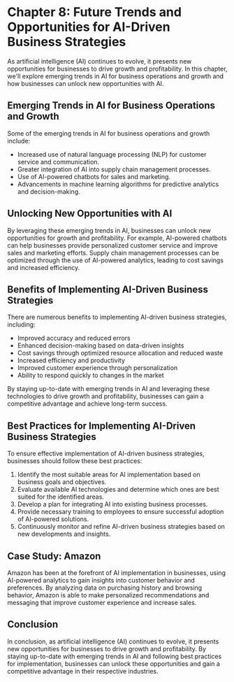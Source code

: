 Chapter 8: Future Trends and Opportunities for AI-Driven Business Strategies
============================================================================

As artificial intelligence (AI) continues to evolve, it presents new opportunities for businesses to drive growth and profitability. In this chapter, we'll explore emerging trends in AI for business operations and growth and how businesses can unlock new opportunities with AI.

Emerging Trends in AI for Business Operations and Growth
--------------------------------------------------------

Some of the emerging trends in AI for business operations and growth include:

* Increased use of natural language processing (NLP) for customer service and communication.
* Greater integration of AI into supply chain management processes.
* Use of AI-powered chatbots for sales and marketing.
* Advancements in machine learning algorithms for predictive analytics and decision-making.

Unlocking New Opportunities with AI
-----------------------------------

By leveraging these emerging trends in AI, businesses can unlock new opportunities for growth and profitability. For example, AI-powered chatbots can help businesses provide personalized customer service and improve sales and marketing efforts. Supply chain management processes can be optimized through the use of AI-powered analytics, leading to cost savings and increased efficiency.

Benefits of Implementing AI-Driven Business Strategies
------------------------------------------------------

There are numerous benefits to implementing AI-driven business strategies, including:

* Improved accuracy and reduced errors
* Enhanced decision-making based on data-driven insights
* Cost savings through optimized resource allocation and reduced waste
* Increased efficiency and productivity
* Improved customer experience through personalization
* Ability to respond quickly to changes in the market

By staying up-to-date with emerging trends in AI and leveraging these technologies to drive growth and profitability, businesses can gain a competitive advantage and achieve long-term success.

Best Practices for Implementing AI-Driven Business Strategies
-------------------------------------------------------------

To ensure effective implementation of AI-driven business strategies, businesses should follow these best practices:

1. Identify the most suitable areas for AI implementation based on business goals and objectives.
2. Evaluate available AI technologies and determine which ones are best suited for the identified areas.
3. Develop a plan for integrating AI into existing business processes.
4. Provide necessary training to employees to ensure successful adoption of AI-powered solutions.
5. Continuously monitor and refine AI-driven business strategies based on new developments and insights.

Case Study: Amazon
------------------

Amazon has been at the forefront of AI implementation in businesses, using AI-powered analytics to gain insights into customer behavior and preferences. By analyzing data on purchasing history and browsing behavior, Amazon is able to make personalized recommendations and messaging that improve customer experience and increase sales.

Conclusion
----------

In conclusion, as artificial intelligence (AI) continues to evolve, it presents new opportunities for businesses to drive growth and profitability. By staying up-to-date with emerging trends in AI and following best practices for implementation, businesses can unlock these opportunities and gain a competitive advantage in their respective industries.
